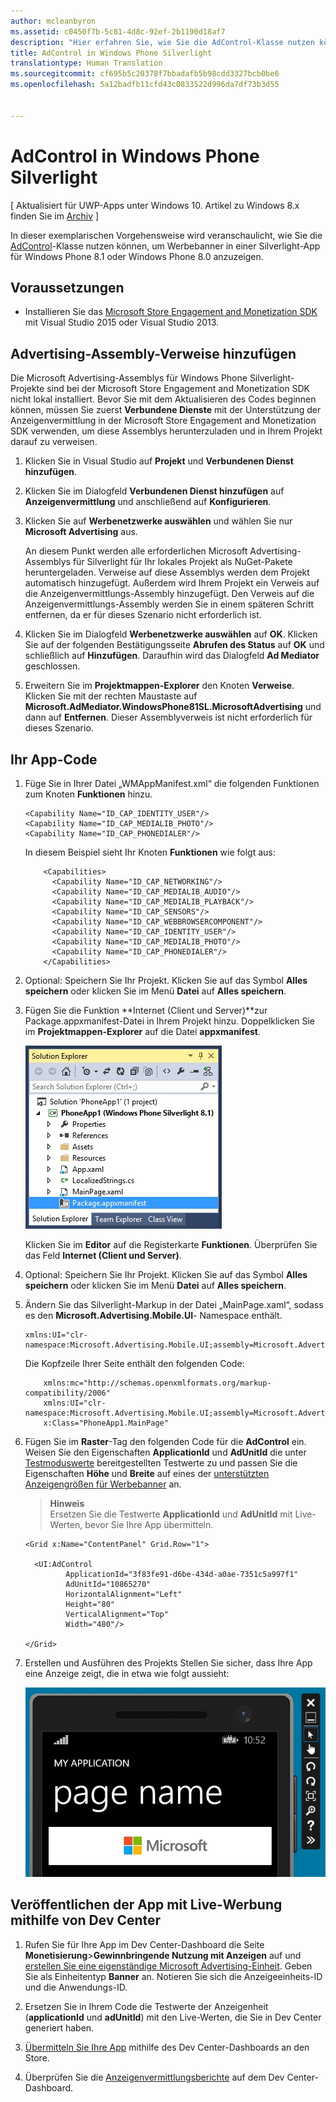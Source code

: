 ```yaml
---
author: mcleanbyron
ms.assetid: c0450f7b-5c81-4d8c-92ef-2b1190d18af7
description: "Hier erfahren Sie, wie Sie die AdControl-Klasse nutzen können, um Werbebanner in einer Silverlight-App für Windows Phone 8.1 oder Windows Phone 8.0 anzuzeigen."
title: AdControl in Windows Phone Silverlight
translationtype: Human Translation
ms.sourcegitcommit: cf695b5c20378f7bbadafb5b98cdd3327bcb0be6
ms.openlocfilehash: 5a12badfb11cfd43c0833522d996da7df73b3d55


---
```


# AdControl in Windows Phone Silverlight


\[ Aktualisiert für UWP-Apps unter Windows 10. Artikel zu Windows 8.x finden Sie im [Archiv](http://go.microsoft.com/fwlink/p/?linkid=619132) \]

In dieser exemplarischen Vorgehensweise wird veranschaulicht, wie Sie die [AdControl](https://msdn.microsoft.com/library/windows/apps/hh524191.aspx)-Klasse nutzen können, um Werbebanner in einer Silverlight-App für Windows Phone 8.1 oder Windows Phone 8.0 anzuzeigen.

## Voraussetzungen

*  Installieren Sie das [Microsoft Store Engagement and Monetization SDK](http://aka.ms/store-em-sdk) mit Visual Studio 2015 oder Visual Studio 2013.


## Advertising-Assembly-Verweise hinzufügen

Die Microsoft Advertising-Assemblys für Windows Phone Silverlight-Projekte sind bei der Microsoft Store Engagement and Monetization SDK nicht lokal installiert. Bevor Sie mit dem Aktualisieren des Codes beginnen können, müssen Sie zuerst **Verbundene Dienste** mit der Unterstützung der Anzeigenvermittlung in der Microsoft Store Engagement and Monetization SDK verwenden, um diese Assemblys herunterzuladen und in Ihrem Projekt darauf zu verweisen.

1.  Klicken Sie in Visual Studio auf **Projekt** und **Verbundenen Dienst hinzufügen**.

2.  Klicken Sie im Dialogfeld **Verbundenen Dienst hinzufügen** auf **Anzeigenvermittlung** und anschließend auf **Konfigurieren**.

3.  Klicken Sie auf **Werbenetzwerke auswählen** und wählen Sie nur **Microsoft Advertising** aus.

    An diesem Punkt werden alle erforderlichen Microsoft Advertising-Assemblys für Silverlight für Ihr lokales Projekt als NuGet-Pakete heruntergeladen. Verweise auf diese Assemblys werden dem Projekt automatisch hinzugefügt. Außerdem wird Ihrem Projekt ein Verweis auf die Anzeigenvermittlungs-Assembly hinzugefügt. Den Verweis auf die Anzeigenvermittlungs-Assembly werden Sie in einem späteren Schritt entfernen, da er für dieses Szenario nicht erforderlich ist.

4.  Klicken Sie im Dialogfeld **Werbenetzwerke auswählen** auf **OK**. Klicken Sie auf der folgenden Bestätigungsseite **Abrufen des Status** auf **OK** und schließlich auf **Hinzufügen**. Daraufhin wird das Dialogfeld **Ad Mediator** geschlossen.

5.  Erweitern Sie im **Projektmappen-Explorer** den Knoten **Verweise**. Klicken Sie mit der rechten Maustaste auf **Microsoft.AdMediator.WindowsPhone81SL.MicrosoftAdvertising** und dann auf **Entfernen**. Dieser Assemblyverweis ist nicht erforderlich für dieses Szenario.

## Ihr App-Code


1.  Füge Sie in Ihrer Datei „WMAppManifest.xml“ die folgenden Funktionen zum Knoten **Funktionen** hinzu.

    ``` syntax
    <Capability Name="ID_CAP_IDENTITY_USER"/>
    <Capability Name="ID_CAP_MEDIALIB_PHOTO"/>
    <Capability Name="ID_CAP_PHONEDIALER"/>
    ```

    In diesem Beispiel sieht Ihr Knoten **Funktionen** wie folgt aus:

    ``` syntax
        <Capabilities>
          <Capability Name="ID_CAP_NETWORKING"/>
          <Capability Name="ID_CAP_MEDIALIB_AUDIO"/>
          <Capability Name="ID_CAP_MEDIALIB_PLAYBACK"/>
          <Capability Name="ID_CAP_SENSORS"/>
          <Capability Name="ID_CAP_WEBBROWSERCOMPONENT"/>
          <Capability Name="ID_CAP_IDENTITY_USER"/>
          <Capability Name="ID_CAP_MEDIALIB_PHOTO"/>
          <Capability Name="ID_CAP_PHONEDIALER"/>
        </Capabilities>
    ```

2.  Optional: Speichern Sie Ihr Projekt. Klicken Sie auf das Symbol **Alles speichern** oder klicken Sie im Menü **Datei** auf **Alles speichern**.

3.  Fügen Sie die Funktion **Internet (Client und Server)**zur Package.appxmanifest-Datei in Ihrem Projekt hinzu. Doppelklicken Sie im **Projektmappen-Explorer** auf die Datei **appxmanifest**.

    ![wp81silverlightmarkup\-Solutionexplorer\-packageappxmanifest](images/13-b98c2a1a-69c3-4018-be0a-6ce010e703e7.jpg)

    Klicken Sie im **Editor** auf die Registerkarte **Funktionen**. Überprüfen Sie das Feld **Internet (Client und Server)**.

4.  Optional: Speichern Sie Ihr Projekt. Klicken Sie auf das Symbol **Alles speichern** oder klicken Sie im Menü **Datei** auf **Alles speichern**.

5.  Ändern Sie das Silverlight-Markup in der Datei „MainPage.xaml“, sodass es den **Microsoft.Advertising.Mobile.UI**- Namespace enthält.

    ``` syntax
    xmlns:UI="clr-namespace:Microsoft.Advertising.Mobile.UI;assembly=Microsoft.Advertising.Mobile.UI"
    ```

    Die Kopfzeile Ihrer Seite enthält den folgenden Code:

    ``` syntax
        xmlns:mc="http://schemas.openxmlformats.org/markup-compatibility/2006"
        xmlns:UI="clr-namespace:Microsoft.Advertising.Mobile.UI;assembly=Microsoft.Advertising.Mobile.UI"
        x:Class="PhoneApp1.MainPage"
    ```

6.  Fügen Sie im **Raster**-Tag den folgenden Code für die **AdControl** ein. Weisen Sie den Eigenschaften **ApplicationId** und **AdUnitId** die unter [Testmoduswerte](test-mode-values.md) bereitgestellten Testwerte zu und passen Sie die Eigenschaften **Höhe** und **Breite** auf eines der [unterstützten Anzeigengrößen für Werbebanner](supported-ad-sizes-for-banner-ads.md) an.

    > **Hinweis**  
    Ersetzen Sie die Testwerte **ApplicationId** und **AdUnitId** mit Live-Werten, bevor Sie Ihre App übermitteln.

    ``` syntax
    <Grid x:Name="ContentPanel" Grid.Row="1">

      <UI:AdControl
             ApplicationId="3f83fe91-d6be-434d-a0ae-7351c5a997f1"
             AdUnitId="10865270"
             HorizontalAlignment="Left"
             Height="80"
             VerticalAlignment="Top"
             Width="480"/>

    </Grid>
    ```

7.  Erstellen und Ausführen des Projekts Stellen Sie sicher, dass Ihre App eine Anzeige zeigt, die in etwa wie folgt aussieht:

    ![wp81silverlight\-emulatorwithad](images/13-8db1492f-ae1d-439b-9b78-bed8e22fe996.jpg)

## Veröffentlichen der App mit Live-Werbung mithilfe von Dev Center


1.  Rufen Sie für Ihre App im Dev Center-Dashboard die Seite **Monetisierung**&gt;**Gewinnbringende Nutzung mit Anzeigen** auf und [erstellen Sie eine eigenständige Microsoft Advertising-Einheit](../publish/monetize-with-ads.md). Geben Sie als Einheitentyp **Banner** an. Notieren Sie sich die Anzeigeeinheits-ID und die Anwendungs-ID.

2.  Ersetzen Sie in Ihrem Code die Testwerte der Anzeigenheit (**applicationId** und **adUnitId**) mit den Live-Werten, die Sie in Dev Center generiert haben.

3.  [Übermitteln Sie Ihre App](../publish/app-submissions.md) mithilfe des Dev Center-Dashboards an den Store.

4.  Überprüfen Sie die [Anzeigenvermittlungsberichte](../publish/advertising-performance-report.md) auf dem Dev Center-Dashboard.


 



<!--HONumber=Jun16_HO4-->



